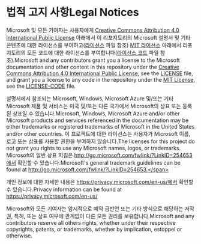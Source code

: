 # <a name="legal-notices"></a><span data-ttu-id="7d3c0-101">법적 고지 사항</span><span class="sxs-lookup"><span data-stu-id="7d3c0-101">Legal Notices</span></span>
<span data-ttu-id="7d3c0-102">Microsoft 및 모든 기여자는 사용자에게 [Creative Commons Attribution 4.0 International Public License](https://creativecommons.org/licenses/by/4.0/legalcode) 아래에서 이 리포지토리의 Microsoft 설명서 및 기타 콘텐츠에 대한 라이선스를 부여하고([라이선스](LICENSE) 파일 참조) [MIT 라이선스](https://opensource.org/licenses/MIT) 아래에서 리포지토리의 모든 코드에 대한 라이선스를 부여합니다([라이선스 코드](LICENSE-CODE) 파일 참조).</span><span class="sxs-lookup"><span data-stu-id="7d3c0-102">Microsoft and any contributors grant you a license to the Microsoft documentation and other content in this repository under the [Creative Commons Attribution 4.0 International Public License](https://creativecommons.org/licenses/by/4.0/legalcode), see the [LICENSE](LICENSE) file, and grant you a license to any code in the repository under the [MIT License](https://opensource.org/licenses/MIT), see the [LICENSE-CODE](LICENSE-CODE) file.</span></span>

<span data-ttu-id="7d3c0-103">설명서에서 참조되는 Microsoft, Windows, Microsoft Azure 및/또는 기타 Microsoft 제품 및 서비스는 미국 및/또는 다른 국가에서 Microsoft의 상표 또는 등록된 상표일 수 있습니다.</span><span class="sxs-lookup"><span data-stu-id="7d3c0-103">Microsoft, Windows, Microsoft Azure and/or other Microsoft products and services referenced in the documentation may be either trademarks or registered trademarks of Microsoft in the United States and/or other countries.</span></span>
<span data-ttu-id="7d3c0-104">이 프로젝트에 대한 라이선스는 사용자가 Microsoft 이름, 로고 또는 상표를 사용할 권한을 부여하지 않습니다.</span><span class="sxs-lookup"><span data-stu-id="7d3c0-104">The licenses for this project do not grant you rights to use any Microsoft names, logos, or trademarks.</span></span>
<span data-ttu-id="7d3c0-105">Microsoft의 일반 상표 지침은 http://go.microsoft.com/fwlink/?LinkID=254653에서 확인할 수 있습니다.</span><span class="sxs-lookup"><span data-stu-id="7d3c0-105">Microsoft's general trademark guidelines can be found at http://go.microsoft.com/fwlink/?LinkID=254653.</span></span>

<span data-ttu-id="7d3c0-106">개인 정보에 대한 자세한 내용은 https://privacy.microsoft.com/en-us/에서 확인할 수 있습니다.</span><span class="sxs-lookup"><span data-stu-id="7d3c0-106">Privacy information can be found at https://privacy.microsoft.com/en-us/</span></span>

<span data-ttu-id="7d3c0-107">Microsoft와 모든 기여자는 암시적으로 예약 금반언 또는 기타 방식으로 해당하는 저작권, 특허, 또는 상표 여부에 관계없이 다른 모든 권리를 보유합니다.</span><span class="sxs-lookup"><span data-stu-id="7d3c0-107">Microsoft and any contributors reserve all others rights, whether under their respective copyrights, patents, or trademarks, whether by implication, estoppel or otherwise.</span></span>